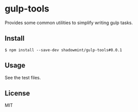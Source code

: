 # gulp-tools

Provides some common utilities to simplify writing gulp tasks.

## Install

```
$ npm install --save-dev shadowmint/gulp-tools#0.0.1
```

## Usage

See the test files.

## License

MIT
